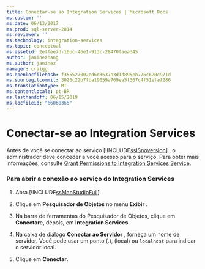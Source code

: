 ```yaml
---
title: Conectar-se ao Integration Services | Microsoft Docs
ms.custom: ''
ms.date: 06/13/2017
ms.prod: sql-server-2014
ms.reviewer: ''
ms.technology: integration-services
ms.topic: conceptual
ms.assetid: 2effee7d-16bc-46e1-913c-28470faea345
author: janinezhang
ms.author: janinez
manager: craigg
ms.openlocfilehash: f355527002ed6d3637a3d1d895eb776c620c971d
ms.sourcegitcommit: 3026c22b7fba19059a769ea5f367c4f51efaf286
ms.translationtype: MT
ms.contentlocale: pt-BR
ms.lasthandoff: 06/15/2019
ms.locfileid: "66060365"
---
```

# <a name="connect-to-integration-services"></a>Conectar-se ao Integration Services
  Antes de você se conectar ao serviço [!INCLUDE[ssISnoversion](../includes/ssisnoversion-md.md)] , o administrador deve conceder a você acesso para o serviço. Para obter mais informações, consulte [Grant Permissions to Integration Services Service](../../2014/integration-services/grant-permissions-to-integration-services-service.md).  
  
### <a name="to-open-connect-to-integration-services-service"></a>Para abrir a conexão ao serviço do Integration Services  
  
1.  Abra [!INCLUDE[ssManStudioFull](../includes/ssmanstudiofull-md.md)].  
  
2.  Clique em **Pesquisador de Objetos** no menu **Exibir** .  
  
3.  Na barra de ferramentas do Pesquisador de Objetos, clique em **Conectar**e, depois, em **Integration Services**.  
  
4.  Na caixa de diálogo **Conectar ao Servidor** , forneça um nome de servidor. Você pode usar um ponto (.), (local) ou `localhost` para indicar o servidor local.  
  
5.  Clique em **Conectar**.  
  
  
